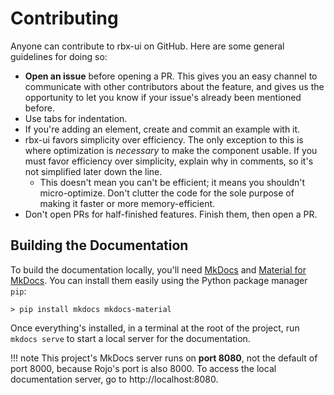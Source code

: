 # Contributing
Anyone can contribute to rbx-ui on GitHub. Here are some general guidelines for doing so:

* **Open an issue** before opening a PR. This gives you an easy channel to communicate with other contributors about the feature, and gives us the opportunity to let you know if your issue's already been mentioned before.
* Use tabs for indentation.
* If you're adding an element, create and commit an example with it.
* rbx-ui favors simplicity over efficiency. The only exception to this is where optimization is *necessary* to make the component usable. If you must favor efficiency over simplicity, explain why in comments, so it's not simplified later down the line.
    * This doesn't mean you can't be efficient; it means you shouldn't micro-optimize. Don't clutter the code for the sole purpose of making it faster or more memory-efficient.
* Don't open PRs for half-finished features. Finish them, then open a PR.

## Building the Documentation
To build the documentation locally, you'll need [MkDocs](http://www.mkdocs.org/) and [Material for MkDocs](https://squidfunk.github.io/mkdocs-material/). You can install them easily using the Python package manager `pip`:

```
> pip install mkdocs mkdocs-material
```

Once everything's installed, in a terminal at the root of the project, run `mkdocs serve` to start a local server for the documentation.

!!! note
    This project's MkDocs server runs on **port 8080**, not the default of port 8000, because Rojo's port is also 8000. To access the local documentation server, go to http://localhost:8080.